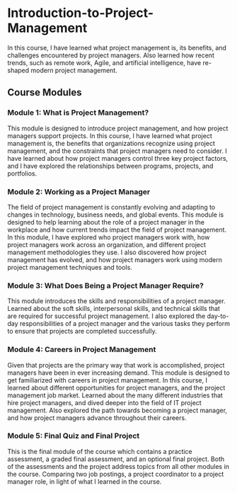 # Introduction-to-Project-Management
In this course, I have learned what project management is, its benefits, and challenges encountered by project managers. Also learned how recent trends, such as remote work, Agile, and artificial intelligence, have re-shaped modern project management. 

## Course Modules
### Module 1: What is Project Management?
This module is designed to introduce project management, and how project managers support projects. In this course, I have learned what project management is, the benefits that organizations recognize using project management, and the constraints that project managers need to consider. I have learned about how project managers control three key project factors, and I have explored the relationships between programs, projects, and portfolios.

### Module 2: Working as a Project Manager
The field of project management is constantly evolving and adapting to changes in technology, business needs, and global events. This module is designed to help learning about the role of a project manager in the workplace and how current trends impact the field of project management. In this module, I have explored who project managers work with, how project managers work across an organization, and different project management methodologies they use. I also discovered how project management has evolved, and how project managers work using modern project management techniques and tools.

### Module 3: What Does Being a Project Manager Require?
This module introduces the skills and responsibilities of a project manager. Learned about the soft skills, interpersonal skills, and technical skills that are required for successful project management. I also explored the day-to-day responsibilities of a project manager and the various tasks they perform to ensure that projects are completed successfully.

### Module 4: Careers in Project Management
Given that projects are the primary way that work is accomplished, project managers have been in ever increasing demand. This module is designed to get familiarized with careers in project management. In this course, I learned about different opportunities for project managers, and the project management job market. Learned about the many different industries that hire project managers, and dived deeper into the field of IT project management. Also explored the path towards becoming a project manager, and how project managers advance throughout their careers.

### Module 5: Final Quiz and Final Project
This is the final module of the course which contains a practice assessment, a graded final assessment, and an optional final project. Both of the assessments and the project address topics from all other modules in the course. Comparing two job postings, a project coordinator to a project manager role, in light of what I learned in the course. 
